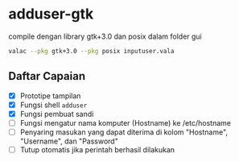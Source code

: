 # adduser-gtk
compile dengan library gtk+3.0 dan posix dalam folder gui

```bash
valac --pkg gtk+3.0 --pkg posix inputuser.vala
```

## Daftar Capaian
- [x] Prototipe tampilan
- [x] Fungsi shell `adduser`
- [x] Fungsi pembuat sandi
- [ ] Fungsi mengatur nama komputer (Hostname) ke /etc/hostname
- [ ] Penyaring masukan yang dapat diterima di kolom "Hostname", "Username", dan "Password"
- [ ] Tutup otomatis jika perintah berhasil dilakukan
